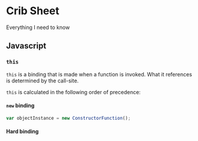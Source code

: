 # Crib Sheet
Everything I need to know

## Javascript

### `this`
`this` is a binding that is made when a function is invoked. What it references is determined by the call-site.

`this` is calculated in the following order of precedence:

#### `new` binding

```javascript
var objectInstance = new ConstructorFunction();
```
#### Hard binding

